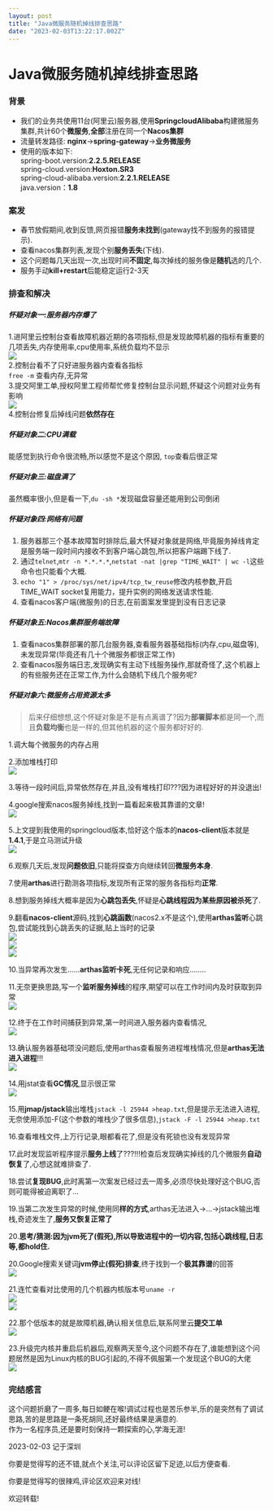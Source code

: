 ```yaml
---
layout: post
title: "Java微服务随机掉线排查思路"
date: "2023-02-03T13:22:17.002Z"
---
```

Java微服务随机掉线排查思路
===============

### 背景

*   我们的业务共使用11台(阿里云)服务器,使用**SpringcloudAlibaba**构建微服务集群,共计60个**微服务**,**全部**注册在同一个**Nacos集群**
*   流量转发路径: **nginx**\->**spring-gateway**\->**业务微服务**
*   使用的版本如下:  
    spring-boot.version:**2.2.5.RELEASE**  
    spring-cloud.version:**Hoxton.SR3**  
    spring-cloud-alibaba.version:**2.2.1.RELEASE**  
    java.version：**1.8**

### 案发

*   春节放假期间,收到反馈,网页报错**服务未找到**(gateway找不到服务的报错提示).
*   查看nacos集群列表,发现个别**服务丢失**(下线).
*   这个问题每几天出现一次,出现时间**不固定**,每次掉线的服务像是**随机**选的几个.
*   服务手动**kill+restart**后能稳定运行2-3天

### 排查和解决

##### 怀疑对象一:**服务器内存爆了**

1.进阿里云控制台查看故障机器近期的各项指标,但是发现故障机器的指标有重要的几项丢失,内存使用率,cpu使用率,系统负载均不显示  
![](https://img2023.cnblogs.com/blog/2241824/202302/2241824-20230203140825118-1908957640.jpg)  
2.控制台看不了只好进服务器内查看各指标  
`free -m` 查看内存,无异常  
3.提交阿里工单,授权阿里工程师帮忙修复控制台显示问题,怀疑这个问题对业务有影响  
![](https://img2023.cnblogs.com/blog/2241824/202302/2241824-20230203141500264-1624819935.jpg)  
4.控制台修复后掉线问题**依然存在**

##### 怀疑对象二:**CPU满载**

能感觉到执行命令很流畅,所以感觉不是这个原因, `top`查看后很正常

##### 怀疑对象三:**磁盘满了**

虽然概率很小,但是看一下,`du -sh *`发现磁盘容量还能用到公司倒闭

##### 怀疑对象四:**网络有问题**

1.  服务器那三个基本故障暂时排除后,最大怀疑对象就是网络,毕竟服务掉线肯定是服务端一段时间内接收不到客户端心跳包,所以把客户端踢下线了.
2.  通过`telnet`,`mtr -n *.*.*.*`,`netstat -nat |grep "TIME_WAIT" | wc -l`这些命令也只能看个大概.
3.  `echo "1" > /proc/sys/net/ipv4/tcp_tw_reuse`修改内核参数,开启TIME\_WAIT socket复用能力，提升实例的网络发送请求性能.
4.  查看nacos客户端(微服务)的日志,在前面案发里提到没有日志记录

##### 怀疑对象五:**Nacos集群服务端故障**

1.  查看nacos集群部署的那几台服务器,查看服务器基础指标(内存,cpu,磁盘等),未发现异常(毕竟还有几十个微服务都很正常工作)
2.  查看nacos服务端日志,发现确实有主动下线服务操作,那就奇怪了,这个机器上的有些服务还在正常工作,为什么会随机下线几个服务呢?

##### 怀疑对象六:**微服务占用资源太多**

> 后来仔细想想,这个怀疑对象是不是有点离谱了?因为**部署脚本**都是同一个,而且**负载均衡**也是一样的,但其他机器的这个服务都好好的.

1.调大每个微服务的内存占用

2.添加堆栈打印  
![](https://img2023.cnblogs.com/blog/2241824/202302/2241824-20230203144641115-1475922204.jpg)

3.等待一段时间后,异常依然存在,并且,没有堆栈打印???因为进程好好的并没退出!

4.google搜索nacos服务掉线,找到一篇看起来极其靠谱的文章!  
![](https://img2023.cnblogs.com/blog/2241824/202302/2241824-20230203150209587-484782149.jpg)

5.上文提到我使用的springcloud版本,恰好这个版本的**nacos-client**版本就是**1.4.1**,于是立马测试升级  
![](https://img2023.cnblogs.com/blog/2241824/202302/2241824-20230203150516102-1269920905.jpg)

6.观察几天后,发现**问题依旧**,只能将探查方向继续转回**微服务本身**.

7.使用**arthas**进行勘测各项指标,发现所有正常的服务各指标均**正常**.

8.想到服务掉线大概率是因为**心跳包丢失**,怀疑是**心跳线程因为某些原因被杀死**了.

9.翻看**nacos-client**源码,找到**心跳函数**(nacos2.x不是这个),使用**arthas监听**心跳包,尝试能找到心跳丢失的证据,贴上当时的记录  
![](https://img2023.cnblogs.com/blog/2241824/202302/2241824-20230203151356258-1790019879.jpg)  
![](https://img2023.cnblogs.com/blog/2241824/202302/2241824-20230203151912072-1849429930.jpg)  
![](https://img2023.cnblogs.com/blog/2241824/202302/2241824-20230203153134469-2008609602.jpg)

10.当异常再次发生......**arthas监听卡死**,无任何记录和响应........

11.无奈更换思路,写一个**监听服务掉线**的程序,期望可以在工作时间内及时获取到异常  
![](https://img2023.cnblogs.com/blog/2241824/202302/2241824-20230203152610312-1266992846.jpg)

12.终于在工作时间捕获到异常,第一时间进入服务器内查看情况,  
![](https://img2023.cnblogs.com/blog/2241824/202302/2241824-20230203153026212-1845529735.jpg)

13.确认服务器基础项没问题后,使用arthas查看服务进程堆栈情况,但是**arthas无法进入进程**!!!  
![](https://img2023.cnblogs.com/blog/2241824/202302/2241824-20230203153238911-628386688.jpg)

14.用jstat查看**GC情况**,显示很正常  
![](https://img2023.cnblogs.com/blog/2241824/202302/2241824-20230203153340218-281090368.jpg)

15.用**jmap/jstack**输出堆栈`jstack -l 25944 >heap.txt`,但是提示无法进入进程,无奈使用添加-F(这个参数的堆栈少了很多信息),`jstack -F -l 25944 >heap.txt`

16.查看堆栈文件,上万行记录,眼都看花了,但是没有死锁也没有发现异常

17.此时发现监听程序提示**服务上线**了???!!!检查后发现确实掉线的几个微服务**自动恢复**了,心想这就难排查了.

18.尝试**复现BUG**,此时离第一次案发已经过去一周多,必须尽快处理好这个BUG,否则可能得被迫离职了...

19.当第二次发生异常的时候,使用同**样的方式**,arthas无法进入->...->jstack输出堆栈,奇迹发生了,**服务又恢复正常了**

20.**思考/猜测:因为jvm死了(假死),所以导致进程中的一切内容,包括心跳线程,日志等,都hold住.**

20.Google搜索关键词**jvm停止(假死)排查**,终于找到一个**极其靠谱**的回答  
![](https://img2023.cnblogs.com/blog/2241824/202302/2241824-20230203154328056-1997787715.jpg)

21.连忙查看对比使用的几个机器内核版本号`uname -r`  
![](https://img2023.cnblogs.com/blog/2241824/202302/2241824-20230203154452695-612171792.png)  
![](https://img2023.cnblogs.com/blog/2241824/202302/2241824-20230203154539619-553797401.jpg)

22.那个低版本的就是故障机器,确认相关信息后,联系阿里云**提交工单**  
![](https://img2023.cnblogs.com/blog/2241824/202302/2241824-20230203154844938-1650571362.jpg)

23.升级完内核并重启后机器后,观察两天至今,这个问题不存在了,谁能想到这个问题居然是因为Linux内核的BUG引起的,不得不佩服第一个发现这个BUG的大佬  
![](https://img2023.cnblogs.com/blog/2241824/202302/2241824-20230203155209101-1854705326.jpg)

### 完结感言

这个问题折磨了一周多,每日如鲠在喉!调试过程也是苦乐参半,乐的是突然有了调试思路,苦的是思路是一条死胡同,还好最终结果是满意的.  
作为一名程序员,还是要时刻保持一颗探索的心,学海无涯!

2023-02-03 记于深圳

你要是觉得写的还不错,就点个关注,可以评论区留下足迹,以后方便查看.

你要是觉得写的很辣鸡,评论区欢迎来对线!

欢迎转载!